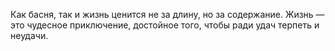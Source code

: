 Как басня, так и жизнь ценится не за длину, но за содержание.
Жизнь — это чудесное приключение, достойное того, чтобы ради удач терпеть и неудачи.
